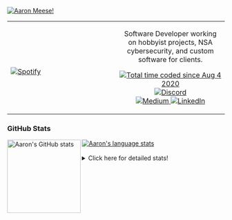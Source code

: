 [![Aaron Meese!](https://user-images.githubusercontent.com/17814535/88975338-a2aabf00-d27f-11ea-963f-8a19608716b4.png)](https://github.com/ajmeese7/readme-ascii "README ASCII")

<!-- Modified from project here: https://github.com/novatorem/novatorem -->
<table width="100%"> 
  <tr>
  <td width="50%">
      
&nbsp; <br> [![Spotify](https://ajmeese7.vercel.app/api/spotify)](https://open.spotify.com/user/ajmeese)

  </td>
  <td width="50%">
    <p align="center">
    Software Developer working on hobbyist projects, NSA cybersecurity, and custom software for clients.
    </p>
    <p align="center">
      <a href="https://wakatime.com/@f726891d-3b02-46cd-9b60-e8c59f9e2b14">
        <img src="https://wakatime.com/badge/user/f726891d-3b02-46cd-9b60-e8c59f9e2b14.svg" alt="Total time coded since Aug 4 2020" title="WakaTime" />
      </a>
      <a href="http://link.aaronmeese.com/discord">
        <img src="https://img.shields.io/badge/discord-ajmeese7%234835-369?style=flat-square&logo=discord&logoColor=white&color=purple" alt="Discord" title="Discord">
      </a>
      <br />
      <a href="https://link.aaronmeese.com/medium">
        <img src="https://img.shields.io/badge/medium-ajmeese7-1DB954?style=flat-square&logo=medium&logoColor=white" alt="Medium" title="Medium">
      </a>
      <a href="https://link.aaronmeese.com/linkedin">
        <img src="https://img.shields.io/badge/linkedIn-aaronmeese-1DB954?style=flat-square&logo=linkedin&logoColor=white&color=blue" alt="LinkedIn" title="LinkedIn">
      </a>
    </p>
  </td>

</table>

[//]: <> (The `&nbsp;` is to have Aphelion take up more space)

### GitHub Stats ###

<a href="https://profile-summary-for-github.com/user/ajmeese7">
  <img align="left" height="170px" src="https://github-readme-stats.vercel.app/api?username=ajmeese7&show_icons=true&line_height=27&count_private=true" alt="Aaron's GitHub stats"/>
  <img src="https://github-readme-stats.vercel.app/api/top-langs/?username=ajmeese7&hide_langs_below=5&layout=compact" alt="Aaron's language stats"/>
</a>

<br />
<br />
<details>
<summary>Click here for detailed stats!</summary>

### :zap: Recent Activity
<!--START_SECTION:activity-->
1. 🎉 Merged PR [#107](https://github.com/dwyl/phoenix-chat-example/pull/107) in [dwyl/phoenix-chat-example](https://github.com/dwyl/phoenix-chat-example)
2. ❗️ Opened issue [#2](https://github.com/ajmeese7/keybase-export/issues/2) in [ajmeese7/keybase-export](https://github.com/ajmeese7/keybase-export)
3. 🎉 Merged PR [#121](https://github.com/meeseOS/meeseOS/pull/121) in [meeseOS/meeseOS](https://github.com/meeseOS/meeseOS)
4. ❗️ Opened issue [#75](https://github.com/meese-enterprises/karameese.com/issues/75) in [meese-enterprises/karameese.com](https://github.com/meese-enterprises/karameese.com)
5. 💪 Opened PR [#123](https://github.com/meeseOS/meeseOS/pull/123) in [meeseOS/meeseOS](https://github.com/meeseOS/meeseOS)
<!--END_SECTION:activity-->

### 🧐 Waka Stats
<!--START_SECTION:waka-->
![Code Time](http://img.shields.io/badge/Code%20Time-1%2C291%20hrs%205%20mins-blue)

**🐱 My GitHub Data** 

> 🏆 1,222 Contributions in the Year 2022
 > 
> 📦 199.8 kB Used in GitHub's Storage 
 > 
> 💼 Opted to Hire
 > 
> 📜 84 Public Repositories 
 > 
> 🔑 30 Private Repositories  
 > 
**I'm an Early 🐤** 

```text
🌞 Morning    151 commits    █████░░░░░░░░░░░░░░░░░░░░   21.85% 
🌆 Daytime    245 commits    ████████░░░░░░░░░░░░░░░░░   35.46% 
🌃 Evening    291 commits    ██████████░░░░░░░░░░░░░░░   42.11% 
🌙 Night      4 commits      ░░░░░░░░░░░░░░░░░░░░░░░░░   0.58%

```
📅 **I'm Most Productive on Tuesday** 

```text
Monday       102 commits    ███░░░░░░░░░░░░░░░░░░░░░░   14.76% 
Tuesday      134 commits    ████░░░░░░░░░░░░░░░░░░░░░   19.39% 
Wednesday    71 commits     ██░░░░░░░░░░░░░░░░░░░░░░░   10.27% 
Thursday     92 commits     ███░░░░░░░░░░░░░░░░░░░░░░   13.31% 
Friday       56 commits     ██░░░░░░░░░░░░░░░░░░░░░░░   8.1% 
Saturday     119 commits    ████░░░░░░░░░░░░░░░░░░░░░   17.22% 
Sunday       117 commits    ████░░░░░░░░░░░░░░░░░░░░░   16.93%

```


📊 **This Week I Spent My Time On** 

```text
⌚︎ Time Zone: America/New_York

💬 Programming Languages: 
JavaScript               10 hrs 14 mins      █████████████████░░░░░░░░   70.26% 
Markdown                 1 hr 41 mins        ███░░░░░░░░░░░░░░░░░░░░░░   11.57% 
Python                   45 mins             █░░░░░░░░░░░░░░░░░░░░░░░░   5.25% 
JSON                     41 mins             █░░░░░░░░░░░░░░░░░░░░░░░░   4.72% 
YAML                     21 mins             ░░░░░░░░░░░░░░░░░░░░░░░░░   2.41%

🐱‍💻 Projects: 
aaronmeese.com           9 hrs 58 mins       █████████████████░░░░░░░░   68.51% 
karameese.com            1 hr 36 mins        ██░░░░░░░░░░░░░░░░░░░░░░░   11.03% 
vault                    49 mins             █░░░░░░░░░░░░░░░░░░░░░░░░   5.61% 
stack_overflow           45 mins             █░░░░░░░░░░░░░░░░░░░░░░░░   5.17% 
bits-and-bobbles         27 mins             ░░░░░░░░░░░░░░░░░░░░░░░░░   3.13%

```

**I Mostly Code in JavaScript** 

```text
JavaScript               32 repos            ████████████░░░░░░░░░░░░░   47.76% 
HTML                     9 repos             ███░░░░░░░░░░░░░░░░░░░░░░   13.43% 
Python                   6 repos             ██░░░░░░░░░░░░░░░░░░░░░░░   8.96% 
Java                     4 repos             █░░░░░░░░░░░░░░░░░░░░░░░░   5.97% 
CSS                      3 repos             █░░░░░░░░░░░░░░░░░░░░░░░░   4.48%

```



 Last Updated on 21/09/2022 08:06:51 UTC
<!--END_SECTION:waka-->
</details>
